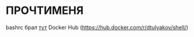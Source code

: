 # ПРОЧТИМЕНЯ #

bashrc брал [тут](https://wiki.archlinux.org/index.php/Color_Bash_Prompt_(Русский))
Docker Hub (https://hub.docker.com/r/dtulyakov/shell/)
